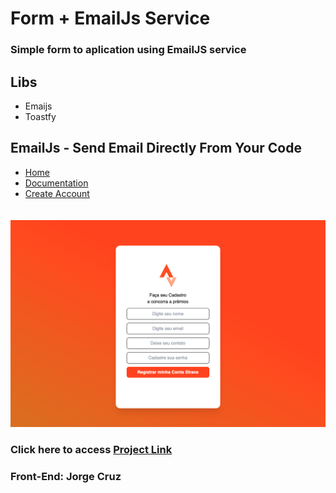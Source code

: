 # Form + EmailJs Service

### Simple form to aplication using EmailJS service

## Libs
- Emaijs
- Toastfy

## EmailJs - Send Email Directly From Your Code

- <a href="https://www.emailjs.com">Home</a>
- <a href="https://www.emailjs.com/docs/sdk/installation/">Documentation</a>
- <a href="https://www.emailjs.com/pricing/">Create Account</a>
<p>
<img src="./src/thumb/strava-email.png" style="margin-top:20px">
</p>

### Click here to access <a href="https://strava-from-emailjs.netlify.app"> Project Link</a>
### Front-End: Jorge Cruz
